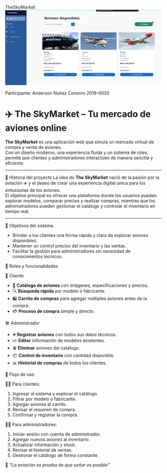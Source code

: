 TheSkyMarket
![Image Alt](https://github.com/1001ander/ProyectoFinalAp1/blob/d14d3ce240638eec9bfb578ca3c3caeebc7cf195/Screenshot%202025-07-28%20095340.png)

Participante:
Anderson Nuñez Consoro  2019-0030
# ✈️ The SkyMarket – Tu mercado de aviones online

**The SkyMarket** es una aplicación web que simula un mercado virtual de compra y venta de aviones.  
Con un diseño moderno, una experiencia fluida y un sistema de roles, permite que clientes y administradores interactúen de manera sencilla y eficiente.

---
 📖 Historia del proyecto
La idea de **The SkyMarket** nació de la pasión por la aviación ✈️ y el deseo de crear una experiencia digital única para los entusiastas de los aviones.  
El objetivo principal es ofrecer una plataforma donde los usuarios puedan explorar modelos, comparar precios y realizar compras, mientras que los administradores pueden gestionar el catálogo y controlar el inventario en tiempo real.

---

 🎯 Objetivos del sistema
- Brindar a los clientes una forma rápida y clara de explorar aviones disponibles.
- Mantener un control preciso del inventario y las ventas.
- Facilitar la gestión para administradores sin necesidad de conocimientos técnicos.

👤 Roles y funcionalidades

 🛒 Cliente
- 📜 **Catálogo de aviones** con imágenes, especificaciones y precios.
- 🔍 **Búsqueda rápida** por modelo o fabricante.
- 🛍️ **Carrito de compras** para agregar múltiples aviones antes de la compra.
- 💳 **Proceso de compra** simple y directo.

 🛠️ Administrador
- ➕ **Registrar aviones** con todos sus datos técnicos.
- ✏️ **Editar** información de modelos existentes.
- 🗑️ **Eliminar** aviones del catálogo.
- 📦 **Control de inventario** con cantidad disponible.
- 📊 **Historial de compras** de todos los clientes.

🔄 Flujo de uso

 🧑‍💻 Para clientes:
1. Ingresar al sistema y explorar el catálogo.
2. Filtrar por modelo o fabricante.
3. Agregar aviones al carrito.
4. Revisar el resumen de compra.
5. Confirmar y registrar la compra.

 👨‍✈️ Para administradores:
1. Iniciar sesión con cuenta de administrador.
2. Agregar nuevos aviones al inventario.
3. Actualizar información y stock.
4. Revisar el historial de ventas.
5. Gestionar el catálogo de forma constante.


💬 *“La aviación es prueba de que soñar es posible”*

